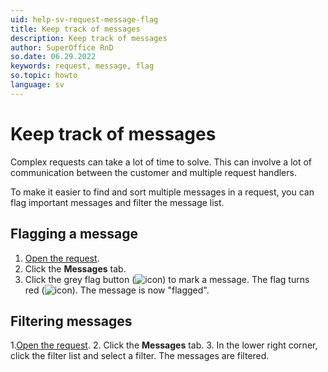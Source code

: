 ```yaml
---
uid: help-sv-request-message-flag
title: Keep track of messages
description: Keep track of messages
author: SuperOffice RnD
so.date: 06.29.2022
keywords: request, message, flag
so.topic: howto
language: sv
---
```


# Keep track of messages

Complex requests can take a lot of time to solve. This can involve a lot of communication between the customer and multiple request handlers.

To make it easier to find and sort multiple messages in a request, you can flag important messages and filter the message list.

## Flagging a message

1. [Open the request][1].
2. Click the **Messages** tab.
3. Click the grey flag button (![icon][img1]) to mark a message. The flag turns red (![icon][img2]). The message is now "flagged".

## Filtering messages

1.[Open the request][1].
2. Click the **Messages** tab.
3. In the lower right corner, click the filter list and select a filter. The messages are filtered.

<!-- Referenced links -->
[1]: ../index.md#open

<!-- Referenced images -->
[img1]: ../../../../media/icons/service/message-flag-off.png
[img2]: ../../../../media/icons/service/message-flag-on.png

